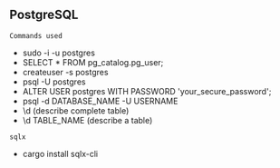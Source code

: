 ## PostgreSQL

`Commands used`

- sudo -i -u postgres
- SELECT * FROM pg_catalog.pg_user;
- createuser -s postgres
- psql -U postgres
- ALTER USER postgres WITH PASSWORD 'your_secure_password';
- psql -d DATABASE_NAME -U USERNAME
- \d (describe complete table)
- \d TABLE_NAME (describe a table)



`sqlx`

- cargo install sqlx-cli